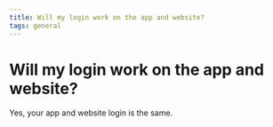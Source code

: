 ```yaml
---
title: Will my login work on the app and website?
tags: general
--- 
```


# Will my login work on the app and website?

Yes, your app and website login is the same.